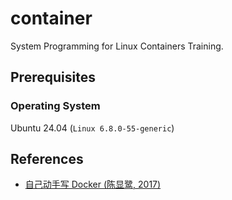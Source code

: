 # container

System Programming for Linux Containers Training.

## Prerequisites

### Operating System

Ubuntu 24.04 (`Linux 6.8.0-55-generic`)

## References

- [自己动手写 Docker (陈显鹭, 2017)](https://www.goodreads.com/book/show/168888503-docker)
